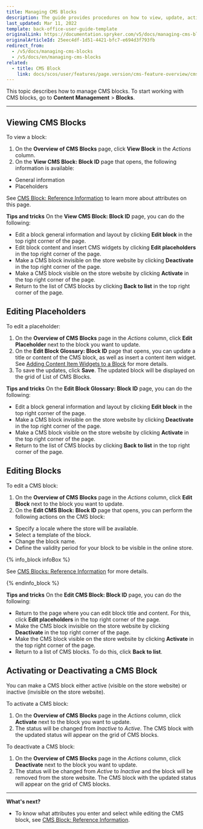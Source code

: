 ```yaml
---
title: Managing CMS Blocks
description: The guide provides procedures on how to view, update, activate and deactivate CMS blocks in the editor from the Back Office.
last_updated: Mar 11, 2022
template: back-office-user-guide-template
originalLink: https://documentation.spryker.com/v5/docs/managing-cms-blocks
originalArticleId: 25eec4df-1d51-4421-bfc7-e694d3f793fb
redirect_from:
  - /v5/docs/managing-cms-blocks
  - /v5/docs/en/managing-cms-blocks
related:
  - title: CMS Block
    link: docs/scos/user/features/page.version/cms-feature-overview/cms-blocks-overview.html
---
```


This topic describes how to manage CMS blocks.
To start working with CMS blocks, go to **Content Management** > **Blocks**.
***
## Viewing CMS Blocks

To view a block:

1. On the **Overview of CMS Blocks** page, click **View Block** in the _Actions_ column.
2. On the **View CMS Block: Block ID** page that opens, the following information is available:

* General information
* Placeholders

See [CMS Block: Reference Information](/docs/scos/user/back-office-user-guides/{{page.version}}/content/blocks/references/cms-block-reference-information.html)  to learn more about attributes on this page.

**Tips and tricks**
On the **View CMS Block: Block ID** page, you can do the following:

* Edit a block general information and layout by clicking **Edit block** in the top right corner of the page.
* Edit block content and insert CMS widgets by clicking **Edit placeholders** in the top right corner of the page.
* Make a CMS block invisible on the store website by clicking **Deactivate** in the top right corner of the page.
* Make a CMS block visible on the store website by clicking **Activate** in the top right corner of the page.
* Return to the list of CMS blocks by clicking **Back to list** in the top right corner of the page.

## Editing Placeholders
To edit a placeholder:
1. On the **Overview of CMS Blocks** page in the _Actions_ column, click **Edit Placeholder** next to the block you want to update.
2. On the **Edit Block Glossary: Block ID** page that opens, you can update a title or content of the CMS block, as well as insert a content item widget. See [Adding Content Item Widgets to a Block](/docs/scos/user/back-office-user-guides/{{page.version}}/content/content-items/adding-content-items-to-cms-pages-and-blocks.html#adding-content-item-widgets-to-blocks) for more details.
3. To save the updates, click **Save**. The updated block will be displayed on the grid of List of CMS Blocks.

**Tips and tricks**
On the **Edit Block Glossary: Block ID** page, you can do the following:

* Edit a block general information and layout by clicking **Edit block** in the top right corner of the page.
* Make a CMS block invisible on the store website by clicking **Deactivate** in the top right corner of the page.
* Make a CMS block visible on the store website by clicking **Activate** in the top right corner of the page.
* Return to the list of CMS blocks by clicking **Back to list** in the top right corner of the page.


## Editing Blocks
To edit a CMS block:
1. On the **Overview of CMS Blocks** page in the _Actions_ column, click **Edit Block** next to the block you want to update.
2. On the **Edit CMS Block: Block ID** page that opens, you can perform the following actions on the CMS block:

* Specify a locale where the store will be available.
* Select a template of the block.
* Change the block name.
* Define the validity period for your block to be visible in the online store.

{% info_block infoBox %}

See [CMS Blocks: Reference Information](/docs/scos/user/back-office-user-guides/{{page.version}}/content/blocks/references/cms-block-reference-information.html) for more details.

{% endinfo_block %}  

**Tips and tricks**
On the **Edit CMS Block: Block ID** page, you can do the following:

* Return to the page where you can edit block title and content. For this, click **Edit placeholders** in the top right corner of the page.
* Make the CMS block invisible on the store website by clicking **Deactivate** in the top right corner of the page.
* Make the CMS block visible on the store website by clicking **Activate** in the top right corner of the page.
* Return to a list of CMS blocks. To do this, click **Back to list**.


## Activating or Deactivating a CMS Block
You can make a CMS block either active (visible on the store website) or inactive (invisible on the store website).

To activate a CMS block:
1. On the **Overview of CMS Blocks** page in the _Actions_ column, click **Activate** next to the block you want to update.
2. The status will be changed from _Inactive_ to _Active_. The CMS block with the updated status will appear on the grid of CMS blocks.

To deactivate a CMS block:
1. On the **Overview of CMS Blocks** page in the _Actions_ column, click **Deactivate** next to the block you want to update.
2. The status will be changed from _Active_ to _Inactive_ and the block will be removed from the store website. The CMS block with the updated status will appear on the grid of CMS blocks.

***
**What's next?**

* To know what attributes you enter and select while editing the CMS block, see [CMS Block: Reference Information](/docs/scos/user/back-office-user-guides/{{page.version}}/content/blocks/references/cms-block-reference-information.html).
